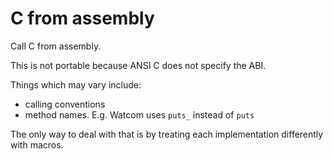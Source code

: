 # C from assembly

Call C from assembly.

This is not portable because ANSI C does not specify the ABI.

Things which may vary include:

- calling conventions
- method names. E.g. Watcom uses `puts_` instead of `puts`

The only way to deal with that is by treating each implementation differently with macros.
